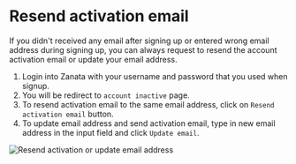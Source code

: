 # Resend activation email

If you didn't received any email after signing up or entered wrong email address during signing up, you can always request to resend the account activation email or update your email address.
 
 1. Login into Zanata with your username and password that you used when signup. 
 1. You will be redirect to `account inactive` page.
 1. To resend activation email to the same email address, click on `Resend activation email` button.
 1. To update email address and send activation email, type in new email address in the input field and click `Update email`.

<img alt="Resend activation or update email address" src="images/account-resend-activation.png" />